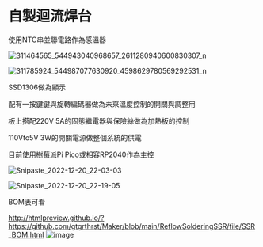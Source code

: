 # 自製迴流焊台

使用NTC串並聯電路作為感溫器

![311464565_544943040968657_2611280940600830307_n](https://user-images.githubusercontent.com/37490507/208689020-8d7e6102-d9b4-4a91-a66f-a16d7ba811b0.jpg)


![311785924_544987077630920_4598629780569292531_n](https://user-images.githubusercontent.com/37490507/208688786-a87907a9-32ab-4b76-9a89-e05178b224cb.jpg)

SSD1306做為顯示

配有一按鍵鍵與旋轉編碼器做為未來溫度控制的開關與調整用

板上搭配220V 5A的固態繼電器與保險絲做為加熱板的控制

110Vto5V 3W的開關電源做整個系統的供電

目前使用樹莓派Pi Pico或相容RP2040作為主控

![Snipaste_2022-12-20_22-03-03](https://user-images.githubusercontent.com/37490507/208685090-c755ff86-f26e-47dd-9271-fca8100e82eb.jpg)

![Snipaste_2022-12-20_22-19-05](https://user-images.githubusercontent.com/37490507/208688225-6e488f23-ce69-461e-9017-436d82884b7a.jpg)


BOM表可看

http://htmlpreview.github.io/?https://github.com/gtgrthrst/Maker/blob/main/ReflowSolderingSSR/file/SSR_BOM.html
![image](https://user-images.githubusercontent.com/37490507/208687141-234b63cc-82cf-4fc2-a769-7425d2bacef3.png)
